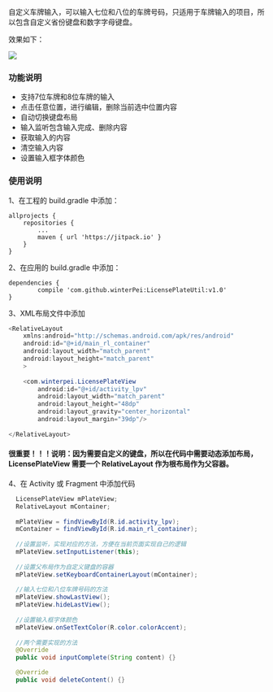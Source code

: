 自定义车牌输入，可以输入七位和八位的车牌号码，只适用于车牌输入的项目，所以包含自定义省份键盘和数字字母键盘。

效果如下：

![](http://ww1.sinaimg.cn/large/78e0e0dfgy1fo8wb1v6qbg20go0tnkbn.gif)

### 功能说明

 * 支持7位车牌和8位车牌的输入
 * 点击任意位置，进行编辑，删除当前选中位置内容
 * 自动切换键盘布局
 * 输入监听包含输入完成、删除内容
 * 获取输入的内容
 * 清空输入内容
 * 设置输入框字体颜色
 
### 使用说明
 
1、在工程的 build.gradle 中添加：

	allprojects {
		repositories {
			...
			maven { url 'https://jitpack.io' }
		}
	}
  
2、在应用的 build.gradle 中添加：

	dependencies {
	        compile 'com.github.winterPei:LicensePlateUtil:v1.0'
	}
  
3、XML布局文件中添加 
```Java
<RelativeLayout
    xmlns:android="http://schemas.android.com/apk/res/android"
    android:id="@+id/main_rl_container"
    android:layout_width="match_parent"
    android:layout_height="match_parent"
    >
    
    <com.winterpei.LicensePlateView
        android:id="@+id/activity_lpv"
        android:layout_width="match_parent"
        android:layout_height="48dp"
        android:layout_gravity="center_horizontal"
        android:layout_margin="39dp"/>
        
</RelativeLayout>
```
#### 很重要！！！说明：因为需要自定义的键盘，所以在代码中需要动态添加布局，LicensePlateView 需要一个 RelativeLayout 作为根布局作为父容器。

4、在 Activity 或 Fragment 中添加代码

```Java
  LicensePlateView mPlateView;
  RelativeLayout mContainer;
  
  mPlateView = findViewById(R.id.activity_lpv);
  mContainer = findViewById(R.id.main_rl_container);
  
  //设置监听，实现对应的方法，方便在当前页面实现自己的逻辑
  mPlateView.setInputListener(this);
  
  //设置父布局作为自定义键盘的容器
  mPlateView.setKeyboardContainerLayout(mContainer);
  
  //输入七位和八位车牌号码的方法
  mPlateView.showLastView();
  mPlateView.hideLastView();
  
  //设置输入框字体颜色
  mPlateView.onSetTextColor(R.color.colorAccent);
  
  //两个需要实现的方法
  @Override
  public void inputComplete(String content) {}

  @Override
  public void deleteContent() {}
  
```
